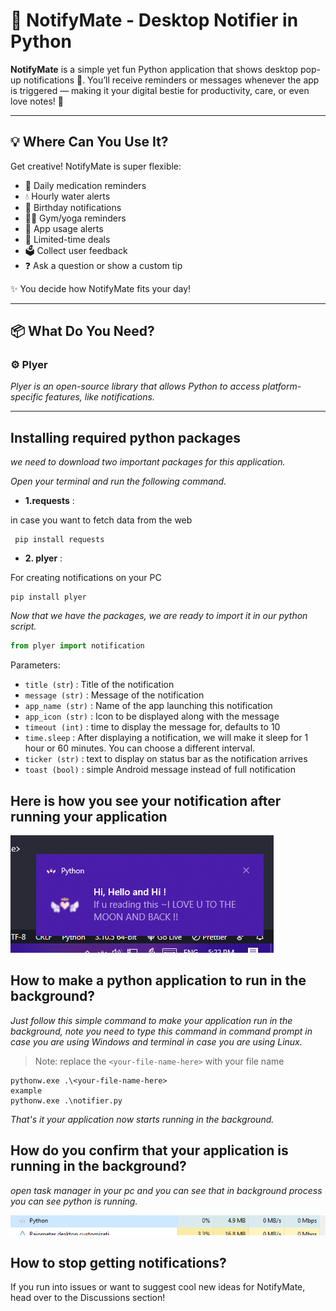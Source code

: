 # 🔔 NotifyMate - Desktop Notifier in Python

**NotifyMate** is a simple yet fun Python application that shows desktop pop-up notifications 💬. You’ll receive reminders or messages whenever the app is triggered — making it your digital bestie for productivity, care, or even love notes! 💖

---

## 💡 Where Can You Use It?

Get creative! NotifyMate is super flexible:

- 💊 Daily medication reminders  
- 💧 Hourly water alerts  
- 🎉 Birthday notifications  
- 🧘‍♀️ Gym/yoga reminders  
- 🔁 App usage alerts  
- 📢 Limited-time deals  
- 🗳️ Collect user feedback  
 - ❓ Ask a question or show a custom tip  

✨ You decide how NotifyMate fits your day!

---

## 📦 What Do You Need?

### ⚙️ Plyer

*Plyer is an open-source library that allows Python to access platform-specific features, like notifications.*

---

## Installing required python packages

*we need to download two important packages for this application.*

*Open your terminal and run the following command.*

- **1.requests** :

in case you want to fetch data from the web

```terminal
 pip install requests
```

- **2. plyer** :

For creating notifications on your PC

```terminal
pip install plyer
```

*Now that we have the packages, we are ready to import it in our python script.*

```py
from plyer import notification
```
Parameters:

- `title (str`) : Title of the notification
- `message (str)` : Message of the notification
- `app_name (str)` : Name of the app launching this notification
- `app_icon (str)` : Icon to be displayed along with the message
- `timeout (int)` : time to display the message for, defaults to 10
- `time.sleep` : After displaying a notification, we will make it sleep for 1 hour or 60 minutes. You can choose a different interval.
- `ticker (str)` : text to display on status bar as the notification arrives
- `toast (bool)` : simple Android message instead of full notification

## Here is how you see your notification after running your application

![notification after running](Capture.PNG)

## How to make a python application to run in the background?

*Just follow this simple command to make your application run in the background, note you need to type this command in command prompt in case you are using Windows and terminal in case you are using Linux.*

> Note: replace the `<your-file-name-here>` with your file name

```terminal
pythonw.exe .\<your-file-name-here>
example 
pythonw.exe .\notifier.py
```

*That's it your application now starts running in the background.*

## How do you confirm that your application is running in the background?

*open task manager in your pc and you can see that in background process you can see python is running.*

![script running in the backgroung](Capture2.PNG)

## How to stop getting notifications?

If you run into issues or want to suggest cool new ideas for NotifyMate, head over to the Discussions section!

